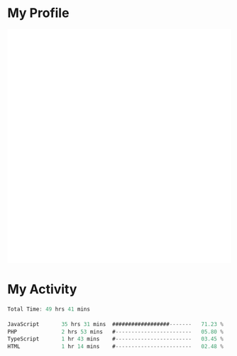 # My Profile
<img src="https://raw.githubusercontent.com/akmallxx/akmallxx/2f2d024a644949a61dbc923da84b9875860856d3/github-metrics.svg"/>

# My Activity
<!--START_SECTION:waka-->

```rust
Total Time: 49 hrs 41 mins

JavaScript       35 hrs 31 mins  ##################-------   71.23 %
PHP              2 hrs 53 mins   #------------------------   05.80 %
TypeScript       1 hr 43 mins    #------------------------   03.45 %
HTML             1 hr 14 mins    #------------------------   02.48 %
```

<!--END_SECTION:waka-->
